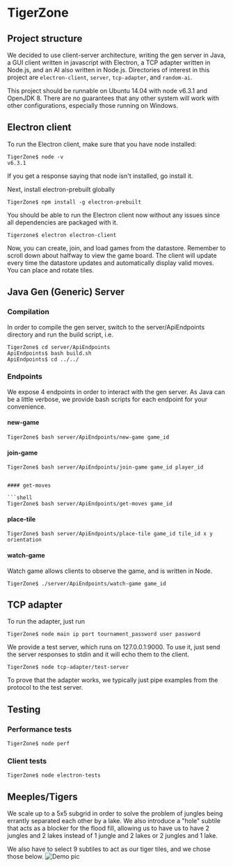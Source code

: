 # TigerZone

## Project structure

We decided to use client-server architecture, writing the gen server in Java, a GUI client written in javascript with Electron, a TCP adapter written in Node.js, and an AI also written in Node.js. Directories of interest in this project are `electron-client`, `server`, `tcp-adapter`, and `random-ai`.

This project should be runnable on Ubuntu 14.04 with node v6.3.1 and OpenJDK 8. There are no guarantees that any other system will work with other configurations, especially those running on Windows.

## Electron client

To run the Electron client, make sure that you have node installed:

```shell
TigerZone$ node -v
v6.3.1
```

If you get a response saying that node isn't installed, go install it.

Next, install electron-prebuilt globally

```shell
TigerZone$ npm install -g electron-prebuilt
```

You should be able to run the Electron client now without any issues since all dependencies are packaged with it.

```shell
Tigerzone$ electron electron-client
```

Now, you can create, join, and load games from the datastore. Remember to scroll down about halfway to view the game board. The client will update every time the datastore updates and automatically display valid moves. You can place and rotate tiles.

## Java Gen (Generic) Server

### Compilation

In order to compile the gen server, switch to the server/ApiEndpoints directory and run the build script, i.e.

```shell
TigerZone$ cd server/ApiEndpoints
ApiEndpoints$ bash build.sh
ApiEndpoints$ cd ../../
```
### Endpoints

We expose 4 endpoints in order to interact with the gen server. As Java can be a little verbose, we provide bash scripts for each endpoint for your convenience.

#### new-game

```shell
TigerZone$ bash server/ApiEndpoints/new-game game_id
```

#### join-game

```shell
TigerZone$ bash server/ApiEndpoints/join-game game_id player_id
```
```

#### get-moves

```shell
TigerZone$ bash server/ApiEndpoints/get-moves game_id
```

#### place-tile

```shell
TigerZone$ bash server/ApiEndpoints/place-tile game_id tile_id x y orientation
```

#### watch-game

Watch game allows clients to observe the game, and is written in Node.

```shell
TigerZone$ ./server/ApiEndpoints/watch-game game_id
```

## TCP adapter

To run the adapter, just run

```shell
TigerZone$ node main ip port tournament_password user password
```

We provide a test server, which runs on 127.0.0.1:9000. To use it, just send the server responses to stdin and it will echo them to the client.

```shell
TigerZone$ node tcp-adapter/test-server
```

To prove that the adapter works, we typically just pipe examples from the protocol to the test server.

## Testing

### Performance tests

```shell
TigerZone$ node perf
```

### Client tests

```shell
TigerZone$ node electron-tests
```

## Meeples/Tigers

We scale up to a 5x5 subgrid in order to solve the problem of jungles being errantly separated each other by a lake. We also introduce a "hole" subtile that acts as a blocker for the flood fill, allowing us to have us to have 2 jungles and 2 lakes instead of 1 jungle and 2 lakes or 2 jungles and 1 lake.

We also have to select 9 subtiles to act as our tiger tiles, and we chose those below.
![Demo pic](http://i.imgur.com/ePJMYW7.png)
